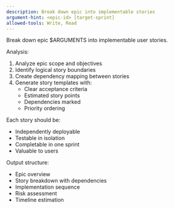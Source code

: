 ```yaml
---
description: Break down epic into implementable stories
argument-hint: <epic-id> [target-sprint]
allowed-tools: Write, Read
---
```


Break down epic $ARGUMENTS into implementable user stories.

Analysis:
1. Analyze epic scope and objectives
2. Identify logical story boundaries
3. Create dependency mapping between stories
4. Generate story templates with:
   - Clear acceptance criteria
   - Estimated story points
   - Dependencies marked
   - Priority ordering

Each story should be:
- Independently deployable
- Testable in isolation
- Completable in one sprint
- Valuable to users

Output structure:
- Epic overview
- Story breakdown with dependencies
- Implementation sequence
- Risk assessment
- Timeline estimation